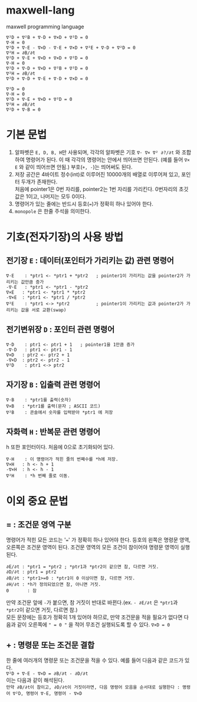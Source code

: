 # maxwell-lang

maxwell programming language

```
∇²D + ∇²B + ∇·D + ∇×D + ∇²D = 0
∇·H = 0
∇²D + ∇·E - ∇×D - ∇·E + ∇×D + ∇²E + ∇·D + ∇²D = 0
∇²H = ∂B/∂t
∇²D + ∇·E + ∇×D + ∇×D + ∇²D = 0
∇·H = 0
∇²D + ∇·D + ∇×D + ∇²B + ∇²D = 0
∇²H = ∂B/∂t
∇²D + ∇·D + ∇·E + ∇·D + ∇×D = 0

∇²D = 0
∇·H = 0
∇²D + ∇·E + ∇×D + ∇²D = 0
∇²H = ∂B/∂t
∇²D + ∇·B = 0
```

# 기본 문법

1. 알파벳은 `E, D, B, H`만 사용되며, 각각의 알파벳은 기호 `∇· ∇× ∇² ∂?/∂t` 와 조합하여 명령어가 된다. 이 때 각각의 명령어는 안에서 띄어쓰면 안된다. (예를 들어 `∇× E` 와 같이 띄어쓰면 안됨.) 부호(`+, -`)는 띄어써도 된다.
2. 저장 공간은 4바이트 정수(int)로 이루어진 10000개의 배열로 이루어져 있고, 포인터 두개가 존재한다.
   <br>
   처음에 pointer1은 0번 자리를, pointer2는 1번 자리를 가리킨다. 0번자리의 초깃값은 1이고, 나머지는 모두 0이다.
3. 명령어가 있는 줄에는 반드시 등호(`=`)가 정확히 하나 있어야 한다.
4. `monopole` 은 한줄 주석을 의미한다.

# 기호(전자기장)의 사용 방법

## 전기장 `E` : 데이터(포인터가 가리키는 값) 관련 명령어

```
∇·E    : *ptr1 <- *ptr1 + *ptr2   ; pointer1이 가리키는 값을 pointer2가 가리키는 값만큼 증가
-∇·E   : *ptr1 <- *ptr1 - *ptr2
∇×E   : *ptr1 <- *ptr1 * *ptr2
-∇×E  : *ptr1 <- *ptr1 / *ptr2
∇²E    : *ptr1 <-> *ptr2          ; pointer1이 가리키는 값과 pointer2가 가리키는 값을 서로 교환(swap)
```

## 전기변위장 `D` : 포인터 관련 명령어

```
∇·D    : ptr1 <- ptr1 + 1   ; pointer1을 1만큼 증가
-∇·D   : ptr1 <- ptr1 - 1
∇×D   : ptr2 <- ptr2 + 1
-∇×D  : ptr2 <- ptr2 - 1
∇²D    : ptr1 <-> ptr2
```

## 자기장 `B` : 입출력 관련 명령어

```
∇·B    : *ptr1를 출력(숫자)
∇×B   : *ptr1를 출력(문자 ; ASCII 코드)
∇²B    : 콘솔에서 숫자를 입력받아 *ptr1 에 저장
```

## 자화력 `H` : 반복문 관련 명령어

h 또한 포인터이다. 처음에 0으로 초기화되어 있다.

```
∇·H    : 이 명령어가 적힌 줄의 번째수를 *h에 저장.
∇×H   : h <- h + 1
-∇×H  : h <- h - 1
∇²H    : *h 번째 줄로 이동.
```

# 이외 중요 문법

## = : 조건문 영역 구분

명령어가 적힌 모든 코드는 '`=`' 가 정확히 하나 있어야 한다. 등호의 왼쪽은 명령문 영역, 오른쪽은 조건문 영역이 된다. 조건문 영역의 모든 조건이 참이어야 명령문 영역이 실행된다.

```
∂E/∂t : *ptr1 = *ptr2 ; *ptr1과 *ptr2이 같으면 참, 다르면 거짓.
∂D/∂t : ptr1 = ptr2
∂B/∂t : *ptr1>=0 : *ptr1이 0 이상이면 참, 다르면 거짓.
∂H/∂t : *h가 정의되었으면 참, 아니면 거짓.
0       : 참
```

만약 조건문 앞에 `-`가 붙으면, 참 거짓이 반대로 바뀐다.(ex. `- ∂E/∂t` 은 `*ptr1`과 `*ptr2`이 같으면 거짓, 다르면 참.)<br>
모든 문장에는 등호가 정확히 1개 있어야 하므로, 만약 조건문을 적을 필요가 없다면 다음과 같이 오른쪽에 `" = 0 "` 을 적어 무조건 실행되도록 할 수 있다.
`∇×D = 0`

## + : 명령문 또는 조건문 결합

한 줄에 여러개의 명령문 또는 조건문을 적을 수 있다. 예를 들어 다음과 같은 코드가 있다.
<br>
`∇²D + ∇·E - ∇×D = ∂B/∂t - ∂D/∂t`
<br>
이는 다음과 같이 해석된다.
<br>
`만약 ∂B/∂t이 참이고, ∂D/∂t이 거짓이라면, 다음 명령어 모음을 순서대로 실행한다 : 명령어 ∇²D, 명령어 ∇·E, 명령어 - ∇×D`
